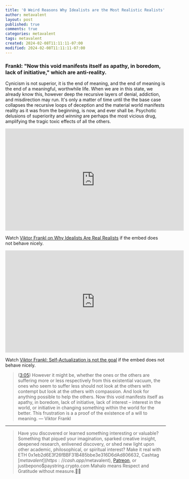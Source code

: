 ```yaml
---
title: '0 Weird Reasons Why Idealists are the Most Realistic Realists'
author: metavalent
layout: post
published: true
comments: true
categories: metavalent
tags: metavalent
created: 2024-02-08T11:11:11-07:00
modified: 2024-02-08T11:11:11-07:00
---
```


### Frankl: "Now this void manifests itself as apathy, in boredom, lack of initiative," which are anti-reality.

Cynicism is not superior, it is the end of meaning, and the end of meaning is the end of a meaningful, worthwhile life. When we are in this state, we already know this, however deep the recursive layers of denial, addiction, and misdirection may run. It's only a matter of time until the the base case collapses the recursive loops of deception and the material world manifests reality as it was from the beginning, is now, and ever shall be. Psychotic delusions of superiority and *winning* are perhaps the most vicious drug, amplifying the tragic toxic effects of all the others.

<!-- YouTube Player -->
<iframe id="ytplayer" type="text/html" class="center "loading="lazy" width="560" height="320" src="https://www.youtube.com/embed/loay2imHq5E" frameborder="0"></iframe>

Watch [Viktor Frankl on Why Idealists Are Real Realists](https://youtu.be/loay2imHq5E) if the embed does not behave nicely.

<!-- YouTube Player -->
<iframe id="ytplayer" type="text/html" class="center "loading="lazy" width="560" height="320" src="https://www.youtube.com/embed/OL8DyVusLeE" frameborder="0"></iframe>

Watch [Viktor Frankl\: Self-Actualization is not the goal](https://youtu.be/OL8DyVusLeE) if the embed does not behave nicely.

> ([3:05](https://youtu.be/OL8DyVusLeE?t=3m16s)) However it might be, whether the ones or the others are suffering more or less respectively from this existential vacuum, the ones who seem to suffer less should not look at the others with contempt but look at the others with compassion. And look for anything possible to help the others. Now this void manifests itself as apathy, in boredom, lack of initiative, lack of interest &ndash; interest in the world, or initiative in changing something within the world for the better. This frustration is a a proof of the existence of a will to meaning. &mdash; Viktor Frankl


---
> Have you discovered or learned something interesting or valuable? Something that piqued your imagination, sparked creative insight, deepened research, enlivened discovery, or shed new light upon other academic, philosophical, or spiritual interest? Make it real with ETH 0x1eb2d6E3f26fBBF31B485bbe3e316D6dAd806632, Cashtag [$metavalent](https://cash.app/$metavalent), [Patreon](https://patreon.com/metavalent), or justbepono$paystring.crypto.com Mahalo means Respect and Gratitude without measure.🙏🏼


